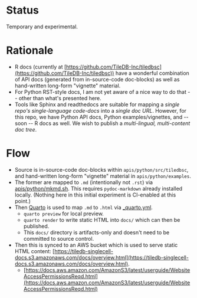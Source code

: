 # Status

Temporary and experimental.

# Rationale

* R docs (currently at [https://github.com/TileDB-Inc/tiledbsc](https://github.com/TileDB-Inc/tiledbsc)) have a wonderful combination of API docs (generated from in-source-code doc-blocks) as well as hand-written long-form "vignette" material.
* For Python RST-style docs, I am not yet aware of a nice way to do that -- other than what's presented here.
* Tools like Sphinx and readthedocs are suitable for mapping a _single repo's single-language code-docs_ into a _single doc URL_. However, for this repo, we have Python API docs, Python examples/vignettes, and -- soon -- R docs as well. We wish to publish a _multi-lingual, multi-content doc tree_.

# Flow

* Source is in-source-code doc-blocks within `apis/python/src/tiledbsc`, and hand-written long-form "vignette" material in `apis/python/examples`.
* The former are mapped to `.md` (intentionally not `.rst`) via [apis/python/mkmd.sh](apis/python/mkmd.sh). This requires `pydoc-markdown` already installed locally. (Nothing here in this initial experiment is CI-enabled at this point.)
* Then [Quarto](https://quarto.org) is used to map `.md` to `.html` via [_quarto.yml](_quarto.yml).
  * `quarto preview` for local preview.
  * `quarto render` to write static HTML into `docs/` which can then be published.
  * This `docs/` directory is artifacts-only and doesn't need to be committed to source control.
* Then this is synced to an AWS bucket which is used to serve static HTML content: [https://tiledb-singlecell-docs.s3.amazonaws.com/docs/overview.html](https://tiledb-singlecell-docs.s3.amazonaws.com/docs/overview.html).
  * [https://docs.aws.amazon.com/AmazonS3/latest/userguide/WebsiteAccessPermissionsReqd.html](https://docs.aws.amazon.com/AmazonS3/latest/userguide/WebsiteAccessPermissionsReqd.html)

